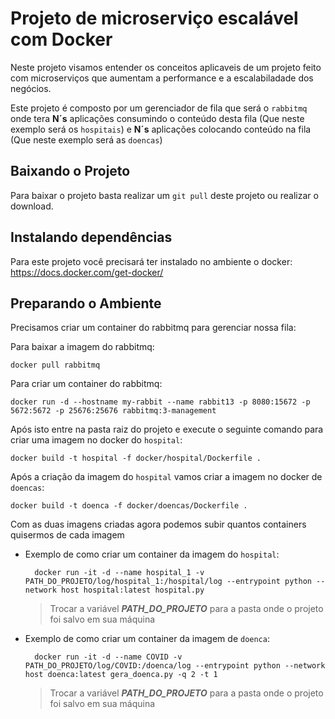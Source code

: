 # **Projeto de microserviço escalável com Docker**

Neste projeto visamos entender os conceitos aplicaveis de um projeto feito com microserviços que aumentam a performance e a escalabiladade dos negócios.

Este projeto é composto por um gerenciador de fila que será o `rabbitmq` onde tera **N´s** aplicações consumindo o conteúdo desta fila (Que neste exemplo será os `hospitais`) e **N´s** aplicações colocando conteúdo na fila (Que neste exemplo será as `doencas`)

## **Baixando o Projeto**

Para baixar o projeto basta realizar um `git pull` deste projeto ou realizar o download.

## **Instalando dependências**

Para este projeto você precisará ter instalado no ambiente o docker: https://docs.docker.com/get-docker/

## **Preparando o Ambiente**

Precisamos criar um container do rabbitmq para gerenciar nossa fila:

Para baixar a imagem do rabbitmq:

    docker pull rabbitmq

Para criar um container do rabbitmq:

    docker run -d --hostname my-rabbit --name rabbit13 -p 8080:15672 -p 5672:5672 -p 25676:25676 rabbitmq:3-management


Após isto entre na pasta raiz do projeto e execute o seguinte comando para criar uma imagem no docker do `hospital`: 

    docker build -t hospital -f docker/hospital/Dockerfile .

Após a criação da imagem do `hospital` vamos criar a imagem no docker de `doencas`:

    docker build -t doenca -f docker/doencas/Dockerfile .


Com as duas imagens criadas agora podemos subir quantos containers quisermos de cada imagem

* Exemplo de como criar um container da imagem do `hospital`:

        docker run -it -d --name hospital_1 -v PATH_DO_PROJETO/log/hospital_1:/hospital/log --entrypoint python --network host hospital:latest hospital.py

    > Trocar a variável ***PATH_DO_PROJETO*** para a pasta onde o projeto foi salvo em sua máquina

* Exemplo de como criar um container da imagem de `doenca`: 

        docker run -it -d --name COVID -v PATH_DO_PROJETO/log/COVID:/doenca/log --entrypoint python --network host doenca:latest gera_doenca.py -q 2 -t 1

    > Trocar a variável ***PATH_DO_PROJETO*** para a pasta onde o projeto foi salvo em sua máquina
